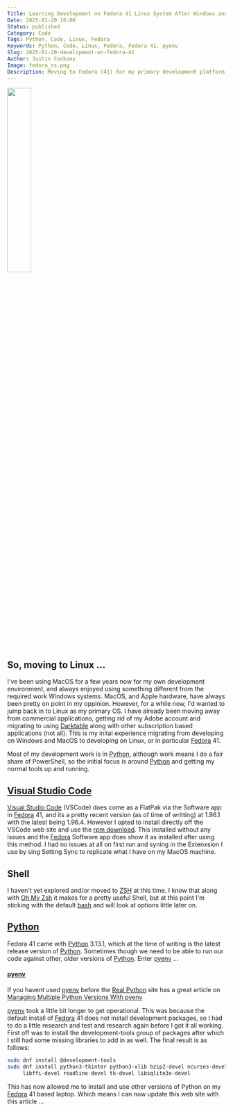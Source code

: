```yaml
---
Title: Learning Development on Fedora 41 Linux System After Windows and MacOS
Date: 2025-01-20 16:00
Status: published
Category: Code
Tags: Python, Code, Linux, Fedora
Keywords: Python, Code, Linux, Fedora, Fedora 41, pyenv
Slug: 2025-01-20-development-on-fedora-41
Author: Justin Cooksey
Image: fedora_ss.png
Description: Moving to Fedora (41) for my primary development platform.  The initial migration.
---
```



<img src="{attach}fedora_ss.png"  width="33%" height="33%">

## So, moving to Linux ...

I've been using MacOS for a few years now for my own development environment, and always enjoyed using something different from the required work Windows systems.  MacOS, and Apple hardware, have always been pretty on point in my oppinion.  However, for a while now, I'd wanted to jump back in to Linux as my primary OS. I have already been moving away from commercial applications, getting rid of my Adobe account and migrating to using [Darktable](https://www.darktable.org/) along with other subscription based applications (not all). This is my inital experience migrating from developing on Windows and MacOS to developing on Linux, or in particular [Fedora](https://fedoraproject.org/) 41.

Most of my development work is in [Python](https://www.python.org/), although work means I do a fair share of PowerShell, so the initial focus is around [Python](https://www.python.org/) and getting my normal tools up and running.

## [Visual Studio Code](https://code.visualstudio.com/)

[Visual Studio Code](https://code.visualstudio.com/) (VSCode) does come as a FlatPak via the Software app in [Fedora](https://fedoraproject.org/) 41, and its a pretty recent version (as of time of writting) at 1.96.1 with the latest being 1.96.4.  However I opted to install directly off the VSCode web site and use the [rpm download](https://code.visualstudio.com/Download).  This installed without any 
issues and the [Fedora](https://fedoraproject.org/) Software app does show it as installed after using this method.  I had no issues at all on first run and syning in the Extenxsion I use by sing Setting Sync to replicate what I have on my MacOS machine.

## Shell

I haven't yet explored and/or moved to [ZSH](https://www.zsh.org/) at this time.  I know that along with [Oh My Zsh](https://ohmyz.sh/) it makes for a pretty useful Shell, but at this point I'm sticking with the default [bash](https://www.gnu.org/software/bash/) and will look at options little later on.

## [Python](https://www.python.org/)

Fedora 41 came with [Python](https://www.python.org/) 3.13.1, which at the time of writing is the latest release version of [Python](https://www.python.org/).  Sometimes though we need to be able to run our code against other, older versions of [Python](https://www.python.org/).  Enter [pyenv](https://github.com/pyenv/pyenv) ...

#### [pyenv](https://github.com/pyenv/pyenv)

If you havent used [pyenv](https://github.com/pyenv/pyenv) before the [Real Python](https://realpython.com/) site has a great article on [Managing Multiple Python Versions With pyenv](https://realpython.com/intro-to-pyenv/)

[pyenv](https://github.com/pyenv/pyenv) took a little bit longer to get operational.  This was because the default install of [Fedora](https://fedoraproject.org/) 41 does not install development packages, so I had to do a little research and test and research again before I got it all working.  First off was to install the development-tools group of packages after which I still had some missing libraries to add in as well.  The final result is as follows:

```bash
sudo dnf install @development-tools
sudo dnf install python3-tkinter python3-xlib bzip2-devel ncurses-devel \
     libffi-devel readline-devel tk-devel libsqlite3x-devel
```

This has now allowed me to install and use other versions of Python on my [Fedora](https://fedoraproject.org/) 41 based laptop.  Which means I can now update this web site with this article ...

